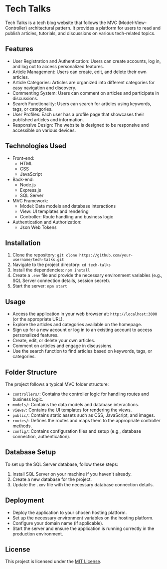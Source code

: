 # Tech Talks

Tech Talks is a tech blog website that follows the MVC (Model-View-Controller) architectural pattern. It provides a platform for users to read and publish articles, tutorials, and discussions on various tech-related topics.

## Features

- User Registration and Authentication: Users can create accounts, log in, and log out to access personalized features.
- Article Management: Users can create, edit, and delete their own articles.
- Article Categories: Articles are organized into different categories for easy navigation and discovery.
- Commenting System: Users can comment on articles and participate in discussions.
- Search Functionality: Users can search for articles using keywords, tags, or categories.
- User Profiles: Each user has a profile page that showcases their published articles and information.
- Responsive Design: The website is designed to be responsive and accessible on various devices.

## Technologies Used

- Front-end:
  - HTML
  - CSS
  - JavaScript
- Back-end:
  - Node.js
  - Express.js 
  - SQL Server 
- MVC Framework: 
  - Model: Data models and database interactions
  - View: UI templates and rendering
  - Controller: Route handling and business logic
- Authentication and Authorization:
  - Json Web Tokens
  

## Installation

1. Clone the repository: `git clone https://github.com/your-username/tech-talks.git`
2. Navigate to the project directory: `cd tech-talks`
3. Install the dependencies: `npm install`
4. Create a `.env` file and provide the necessary environment variables (e.g., SQL Server connection details, session secret).
5. Start the server: `npm start`

## Usage

- Access the application in your web browser at: `http://localhost:3000` (or the appropriate URL).
- Explore the articles and categories available on the homepage.
- Sign up for a new account or log in to an existing account to access personalized features.
- Create, edit, or delete your own articles.
- Comment on articles and engage in discussions.
- Use the search function to find articles based on keywords, tags, or categories.

## Folder Structure

The project follows a typical MVC folder structure:

- `controllers/`: Contains the controller logic for handling routes and business logic.
- `models/`: Contains the data models and database interactions.
- `views/`: Contains the UI templates for rendering the views.
- `public/`: Contains static assets such as CSS, JavaScript, and images.
- `routes/`: Defines the routes and maps them to the appropriate controller methods.
- `config/`: Contains configuration files and setup (e.g., database connection, authentication).

## Database Setup

To set up the SQL Server database, follow these steps:

1. Install SQL Server on your machine if you haven't already.
2. Create a new database for the project.
3. Update the `.env` file with the necessary database connection details.

## Deployment

- Deploy the application to your chosen hosting platform.
- Set up the necessary environment variables on the hosting platform.
- Configure your domain name (if applicable).
- Start the server and ensure the application is running correctly in the production environment.

## License

This project is licensed under the [MIT License](LICENSE).

